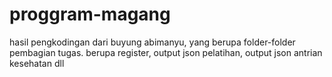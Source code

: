 # proggram-magang

hasil pengkodingan dari buyung abimanyu,
yang berupa folder-folder pembagian tugas.
berupa register, output json pelatihan, output json antrian kesehatan dll
